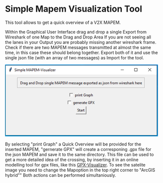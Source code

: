 Simple Mapem Visualization Tool
===============================

This tool allows to get a quick overview of a V2X MAPEM.

Within the Graphical User Interface drag and drop a single Export from Wireshark of one Map to the Drag and Drop Area
If you are not seeing all the lanes in your Output you are probably missing another wireshark frame. Check if there are two MAPEM messages transmitted at almost the same time, in this case these should belong together.
Export both of it and use the single json file (with an array of two messages) as Import for the tool.

![GUI](./Images/GUI.PNG)

By selecting "print Graph" a Quick Overview will be provided for the inserted MAPEM, "gernerate GPX" will create a corresponing .gpx file for the json MAPEM and save it to the same directory. This file can be used to get a more detailed idea of the crossing, by inserting it in an online modelling tool for gpx files, like this [GPX-Visualizer](https://www.gpsvisualizer.com/). To see the satelite image you need to change the Mapoption in the top right corner to "ArcGIS hybrid""
Both actions can be performed simultaniously.
